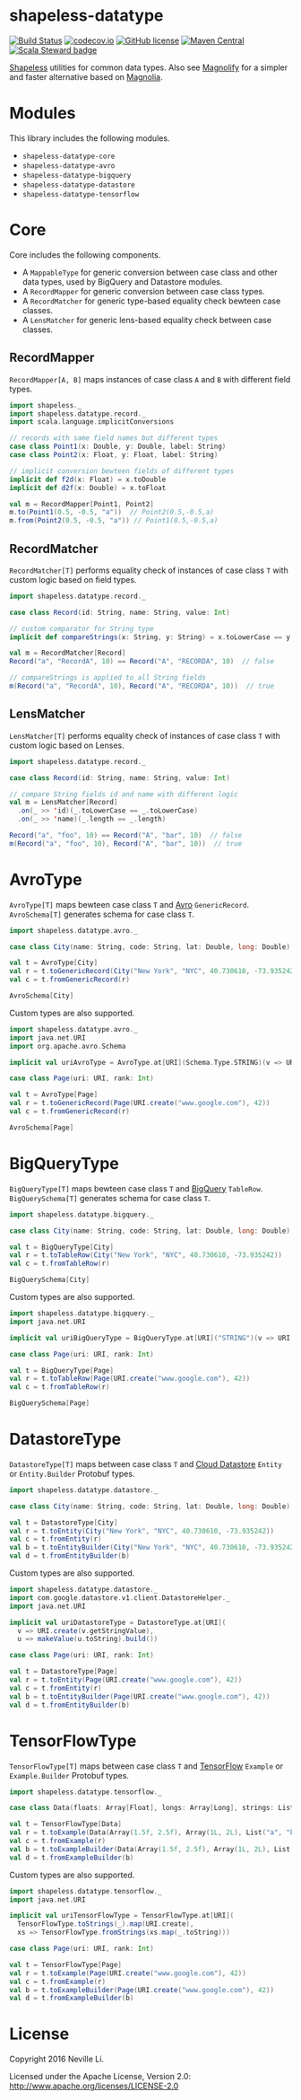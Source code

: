 shapeless-datatype
==================

[![Build Status](https://img.shields.io/github/actions/workflow/status/nevillelyh/shapeless-datatype/ci.yml?branch=main)](https://github.com/nevillelyh/shapeless-datatype/actions?query=workflow%3ACI)
[![codecov.io](https://codecov.io/github/nevillelyh/shapeless-datatype/coverage.svg?branch=master)](https://codecov.io/github/nevillelyh/shapeless-datatype?branch=master)
[![GitHub license](https://img.shields.io/github/license/nevillelyh/shapeless-datatype.svg)](./LICENSE)
[![Maven Central](https://img.shields.io/maven-central/v/me.lyh/shapeless-datatype-core_2.13.svg)](https://maven-badges.herokuapp.com/maven-central/me.lyh/shapeless-datatype-core_2.13)
[![Scala Steward badge](https://img.shields.io/badge/Scala_Steward-helping-brightgreen.svg?style=flat&logo=data:image/png;base64,iVBORw0KGgoAAAANSUhEUgAAAA4AAAAQCAMAAAARSr4IAAAAVFBMVEUAAACHjojlOy5NWlrKzcYRKjGFjIbp293YycuLa3pYY2LSqql4f3pCUFTgSjNodYRmcXUsPD/NTTbjRS+2jomhgnzNc223cGvZS0HaSD0XLjbaSjElhIr+AAAAAXRSTlMAQObYZgAAAHlJREFUCNdNyosOwyAIhWHAQS1Vt7a77/3fcxxdmv0xwmckutAR1nkm4ggbyEcg/wWmlGLDAA3oL50xi6fk5ffZ3E2E3QfZDCcCN2YtbEWZt+Drc6u6rlqv7Uk0LdKqqr5rk2UCRXOk0vmQKGfc94nOJyQjouF9H/wCc9gECEYfONoAAAAASUVORK5CYII=)](https://scala-steward.org)

[Shapeless](https://github.com/milessabin/shapeless) utilities for common data types. Also see [Magnolify](https://github.com/spotify/magnolify) for a simpler and faster alternative based on [Magnolia](https://github.com/propensive/magnolia).

# Modules

This library includes the following modules.

- `shapeless-datatype-core`
- `shapeless-datatype-avro`
- `shapeless-datatype-bigquery`
- `shapeless-datatype-datastore`
- `shapeless-datatype-tensorflow`

# Core

Core includes the following components.

- A `MappableType` for generic conversion between case class and other data types, used by BigQuery and Datastore modules.
- A `RecordMapper` for generic conversion between case class types.
- A `RecordMatcher` for generic type-based equality check bewteen case classes.
- A `LensMatcher` for generic lens-based equality check between case classes.

## RecordMapper

`RecordMapper[A, B]` maps instances of case class `A` and `B` with different field types.

```scala
import shapeless._
import shapeless.datatype.record._
import scala.language.implicitConversions

// records with same field names but different types
case class Point1(x: Double, y: Double, label: String)
case class Point2(x: Float, y: Float, label: String)

// implicit conversion bewteen fields of different types
implicit def f2d(x: Float) = x.toDouble
implicit def d2f(x: Double) = x.toFloat

val m = RecordMapper[Point1, Point2]
m.to(Point1(0.5, -0.5, "a"))  // Point2(0.5,-0.5,a)
m.from(Point2(0.5, -0.5, "a")) // Point1(0.5,-0.5,a)
```

## RecordMatcher

`RecordMatcher[T]` performs equality check of instances of case class `T` with custom logic based on field types.

```scala
import shapeless.datatype.record._

case class Record(id: String, name: String, value: Int)

// custom comparator for String type
implicit def compareStrings(x: String, y: String) = x.toLowerCase == y.toLowerCase

val m = RecordMatcher[Record]
Record("a", "RecordA", 10) == Record("A", "RECORDA", 10)  // false

// compareStrings is applied to all String fields
m(Record("a", "RecordA", 10), Record("A", "RECORDA", 10))  // true
```

## LensMatcher

`LensMatcher[T]` performs equality check of instances of case class `T` with custom logic based on Lenses.

```scala
import shapeless.datatype.record._

case class Record(id: String, name: String, value: Int)

// compare String fields id and name with different logic
val m = LensMatcher[Record]
  .on(_ >> 'id)(_.toLowerCase == _.toLowerCase)
  .on(_ >> 'name)(_.length == _.length)

Record("a", "foo", 10) == Record("A", "bar", 10)  // false
m(Record("a", "foo", 10), Record("A", "bar", 10))  // true
```

# AvroType

`AvroType[T]` maps bewteen case class `T` and [Avro](http://avro.apache.org/) `GenericRecord`. `AvroSchema[T]` generates schema for case class `T`.

```scala
import shapeless.datatype.avro._

case class City(name: String, code: String, lat: Double, long: Double)

val t = AvroType[City]
val r = t.toGenericRecord(City("New York", "NYC", 40.730610, -73.935242))
val c = t.fromGenericRecord(r)

AvroSchema[City]
```

Custom types are also supported.

```scala
import shapeless.datatype.avro._
import java.net.URI
import org.apache.avro.Schema

implicit val uriAvroType = AvroType.at[URI](Schema.Type.STRING)(v => URI.create(v.toString), _.toString)

case class Page(uri: URI, rank: Int)

val t = AvroType[Page]
val r = t.toGenericRecord(Page(URI.create("www.google.com"), 42))
val c = t.fromGenericRecord(r)

AvroSchema[Page]
```

# BigQueryType

`BigQueryType[T]` maps bewteen case class `T` and [BigQuery](https://cloud.google.com/bigquery/) `TableRow`. `BigQuerySchema[T]` generates schema for case class `T`.

```scala
import shapeless.datatype.bigquery._

case class City(name: String, code: String, lat: Double, long: Double)

val t = BigQueryType[City]
val r = t.toTableRow(City("New York", "NYC", 40.730610, -73.935242))
val c = t.fromTableRow(r)

BigQuerySchema[City]
```

Custom types are also supported.

```scala
import shapeless.datatype.bigquery._
import java.net.URI

implicit val uriBigQueryType = BigQueryType.at[URI]("STRING")(v => URI.create(v.toString), _.toString)

case class Page(uri: URI, rank: Int)

val t = BigQueryType[Page]
val r = t.toTableRow(Page(URI.create("www.google.com"), 42))
val c = t.fromTableRow(r)

BigQuerySchema[Page]
```

# DatastoreType

`DatastoreType[T]` maps between case class `T` and [Cloud Datastore](https://cloud.google.com/datastore/) `Entity` or `Entity.Builder` Protobuf types.

```scala
import shapeless.datatype.datastore._

case class City(name: String, code: String, lat: Double, long: Double)

val t = DatastoreType[City]
val r = t.toEntity(City("New York", "NYC", 40.730610, -73.935242))
val c = t.fromEntity(r)
val b = t.toEntityBuilder(City("New York", "NYC", 40.730610, -73.935242))
val d = t.fromEntityBuilder(b)
```

Custom types are also supported.

```scala
import shapeless.datatype.datastore._
import com.google.datastore.v1.client.DatastoreHelper._
import java.net.URI

implicit val uriDatastoreType = DatastoreType.at[URI](
  v => URI.create(v.getStringValue),
  u => makeValue(u.toString).build())

case class Page(uri: URI, rank: Int)

val t = DatastoreType[Page]
val r = t.toEntity(Page(URI.create("www.google.com"), 42))
val c = t.fromEntity(r)
val b = t.toEntityBuilder(Page(URI.create("www.google.com"), 42))
val d = t.fromEntityBuilder(b)
```

# TensorFlowType

`TensorFlowType[T]` maps between case class `T` and [TensorFlow](https://www.tensorflow.org/) `Example` or `Example.Builder` Protobuf types.

```scala
import shapeless.datatype.tensorflow._

case class Data(floats: Array[Float], longs: Array[Long], strings: List[String], label: String)

val t = TensorFlowType[Data]
val r = t.toExample(Data(Array(1.5f, 2.5f), Array(1L, 2L), List("a", "b"), "x"))
val c = t.fromExample(r)
val b = t.toExampleBuilder(Data(Array(1.5f, 2.5f), Array(1L, 2L), List("a", "b"), "x"))
val d = t.fromExampleBuilder(b)
```

Custom types are also supported.

```scala
import shapeless.datatype.tensorflow._
import java.net.URI

implicit val uriTensorFlowType = TensorFlowType.at[URI](
  TensorFlowType.toStrings(_).map(URI.create),
  xs => TensorFlowType.fromStrings(xs.map(_.toString)))

case class Page(uri: URI, rank: Int)

val t = TensorFlowType[Page]
val r = t.toExample(Page(URI.create("www.google.com"), 42))
val c = t.fromExample(r)
val b = t.toExampleBuilder(Page(URI.create("www.google.com"), 42))
val d = t.fromExampleBuilder(b)
```

# License

Copyright 2016 Neville Li.

Licensed under the Apache License, Version 2.0: http://www.apache.org/licenses/LICENSE-2.0
